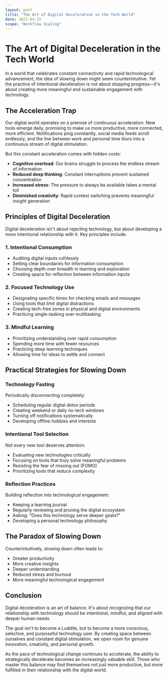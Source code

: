 ```yaml
---
layout: post
title: "The Art of Digital Deceleration in the Tech World"
date: 2021-03-15
scope: "Workflow Scaling"
---
```


# The Art of Digital Deceleration in the Tech World

In a world that celebrates constant connectivity and rapid technological advancement, the idea of slowing down might seem counterintuitive. Yet the practice of intentional deceleration is not about stopping progress—it's about creating more meaningful and sustainable engagement with technology.

## The Acceleration Trap

Our digital world operates on a premise of continuous acceleration. New tools emerge daily, promising to make us more productive, more connected, more efficient. Notifications ping constantly, social media feeds scroll endlessly, and the line between work and personal time blurs into a continuous stream of digital stimulation.

But this constant acceleration comes with hidden costs:

- **Cognitive overload**: Our brains struggle to process the endless stream of information
- **Reduced deep thinking**: Constant interruptions prevent sustained concentration
- **Increased stress**: The pressure to always be available takes a mental toll
- **Diminished creativity**: Rapid context switching prevents meaningful insight generation

## Principles of Digital Deceleration

Digital deceleration isn't about rejecting technology, but about developing a more intentional relationship with it. Key principles include:

### 1. Intentional Consumption

- Auditing digital inputs ruthlessly
- Setting clear boundaries for information consumption
- Choosing depth over breadth in learning and exploration
- Creating space for reflection between information inputs

### 2. Focused Technology Use

- Designating specific times for checking emails and messages
- Using tools that limit digital distractions
- Creating tech-free zones in physical and digital environments
- Practicing single-tasking over multitasking

### 3. Mindful Learning

- Prioritizing understanding over rapid consumption
- Spending more time with fewer resources
- Practicing deep learning techniques
- Allowing time for ideas to settle and connect

## Practical Strategies for Slowing Down

### Technology Fasting

Periodically disconnecting completely:
- Scheduling regular digital detox periods
- Creating weekend or daily no-tech windows
- Turning off notifications systematically
- Developing offline hobbies and interests

### Intentional Tool Selection

Not every new tool deserves attention:
- Evaluating new technologies critically
- Focusing on tools that truly solve meaningful problems
- Resisting the fear of missing out (FOMO)
- Prioritizing tools that reduce complexity

### Reflection Practices

Building reflection into technological engagement:
- Keeping a learning journal
- Regularly reviewing and pruning the digital ecosystem
- Asking: "Does this technology serve deeper goals?"
- Developing a personal technology philosophy

## The Paradox of Slowing Down

Counterintuitively, slowing down often leads to:
- Greater productivity
- More creative insights
- Deeper understanding
- Reduced stress and burnout
- More meaningful technological engagement

## Conclusion

Digital deceleration is an art of balance. It's about recognizing that our relationship with technology should be intentional, mindful, and aligned with deeper human needs.

The goal isn't to become a Luddite, but to become a more conscious, selective, and purposeful technology user. By creating space between ourselves and constant digital stimulation, we open room for genuine innovation, creativity, and personal growth.

As the pace of technological change continues to accelerate, the ability to strategically decelerate becomes an increasingly valuable skill. Those who master this balance may find themselves not just more productive, but more fulfilled in their relationship with the digital world.
